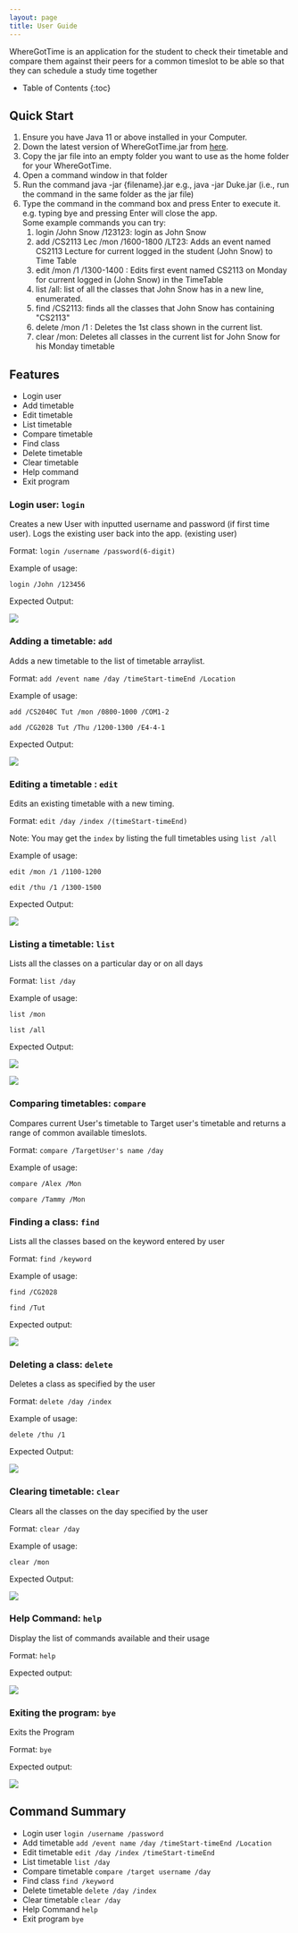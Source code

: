 ```yaml
---
layout: page
title: User Guide
---
```


WhereGotTime is an application for the student to check their timetable and compare them against their peers for a common timeslot to be able so that they can schedule a study time together

* Table of Contents
{:toc}

## Quick Start

1. Ensure you have Java 11 or above installed in your Computer.
1. Down the latest version of  WhereGotTime.jar from [here](https://github.com/AY2021S1-CS2113-T13-3/tp/releases/tag/2.0).
1. Copy the jar file into an empty folder you want to use as the home folder for your WhereGotTime.
1. Open a command window in that folder
1. Run the command java -jar {filename}.jar e.g., java -jar Duke.jar (i.e., run the command in the same folder as the jar file)
1. Type the command in the command box and press Enter to execute it. e.g. typing bye and pressing Enter will close the app.<br/>
Some example commands you can try:
    1. login /John Snow /123123: login as John Snow
    1. add /CS2113 Lec /mon /1600-1800 /LT23: Adds an event named CS2113 Lecture for current logged in the student (John Snow) to Time Table
    1. edit /mon /1 /1300-1400 : Edits first event named CS2113 on Monday for current logged in (John Snow) in the TimeTable
    1. list /all: list of all the classes that John Snow has in a new line, enumerated.
    1. find /CS2113: finds all the classes that John Snow has containing "CS2113"
    1. delete /mon /1 : Deletes the 1st class shown in the current list.
    1. clear /mon: Deletes all classes in the current list for John Snow for his Monday timetable

## Features 
* Login user
* Add timetable
* Edit timetable
* List timetable
* Compare timetable
* Find class
* Delete timetable
* Clear timetable
* Help command
* Exit program

### Login user: `login`
Creates a new User with inputted username and password (if first time user).
Logs the existing user back into the app. (existing user)

Format: `login /username /password(6-digit)`

Example of usage: 

`login /John /123456`

Expected Output:

![](images/Userlogin_EO.PNG)<br/>

### Adding a timetable: `add`
Adds a new timetable to the list of timetable arraylist.

Format: `add /event name /day /timeStart-timeEnd /Location`
  
Example of usage: 

`add /CS2040C Tut /mon /0800-1000 /COM1-2`

`add /CG2028 Tut /Thu /1200-1300 /E4-4-1`

Expected Output:

![](images/expectedoutput.PNG)<br/>

### Editing a timetable : `edit`
Edits an existing timetable with a new timing.

Format: `edit /day /index /(timeStart-timeEnd)`

Note: You may get the `index` by listing the full timetables using `list /all`

Example of usage:

`edit /mon /1 /1100-1200`

`edit /thu /1 /1300-1500`

Expected Output:

![](images/Edit_EO.PNG)<br/>
### Listing a timetable: `list`
Lists all the classes on a particular day or on all days

Format: `list /day`

Example of usage:

`list /mon`

`list /all`

Expected Output:

![](images/list_EO.PNG)<br/>

![](images/list_all_EO.PNG)<br/>

### Comparing timetables: `compare`
Compares current User's timetable to Target user's timetable and returns a range of common available timeslots.

Format: `compare /TargetUser's name /day`
  
Example of usage: 

`compare /Alex /Mon`

`compare /Tammy /Mon`

### Finding a class: `find`
Lists all the classes based on the keyword entered by user

Format: `find /keyword`

Example of usage:

`find /CG2028`

`find /Tut`

Expected output:

![](images/Find_EO.PNG)<br/>

### Deleting a class: `delete`
Deletes a class as specified by the user 

Format: `delete /day /index`

Example of usage:

`delete /thu /1`

Expected Output:

![](images/Delete_EO.PNG)<br/>

### Clearing timetable: `clear`
Clears all the classes on the day specified by the user

Format: `clear /day`

Example of usage:

`clear /mon`

Expected Output:

![](images/clear_EO.PNG)<br/>

### Help Command: `help`
Display the list of commands available and their usage<br/>

Format: `help`

Expected output:

![](images/help_EO.PNG)<br/>

### Exiting the program: `bye`
Exits the Program<br/>

Format: `bye`

Expected output:

![](images/Exit_EO.PNG)<br/>

## Command Summary
* Login user `login /username /password`
* Add timetable `add /event name /day /timeStart-timeEnd /Location`
* Edit timetable `edit /day /index /timeStart-timeEnd`
* List timetable `list /day`
* Compare timetable `compare /target username /day`
* Find class `find /keyword`
* Delete timetable `delete /day /index`
* Clear timetable `clear /day`
* Help Command `help`
* Exit program `bye`
